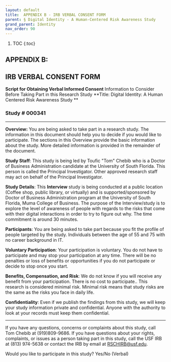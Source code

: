 ```yaml
---
layout: default
title:  APPENDIX B - IRB VERBAL CONSENT FORM 
parent: § Digital Identity - A Human-Centered Risk Awareness Study
grand_parent: Identity 
nav_order: 90 
---
```

<style>
.dont-break-out {
  /* These are technically the same, but use both */
  overflow-wrap: break-word;
  word-wrap: break-word;

  -ms-word-break: break-all;
  /* This is the dangerous one in WebKit, as it breaks things wherever */
  word-break: break-all;
  /* Instead use this non-standard one: */
  word-break: break-word;
}
</style>

<div class="dont-break-out" markdown="1">

1. TOC
{:toc}

## APPENDIX B:

## IRB VERBAL CONSENT FORM

**Script for Obtaining Verbal Informed Consent** Information to Consider Before Taking Part in this Research Study **Title: Digital Identity: A Human Centered Risk Awareness Study **

### Study # 000341

***

**Overview:** You are being asked to take part in a research study. The information in this document should help you to decide if you would like to participate. The sections in this Overview provide the basic information about the study. More detailed information is provided in the remainder of the document.

**Study Staff**: This study is being led by Toufic "Tom" Chebib who is a Doctor of Business Administration candidate at the University of South Florida. This person is called the Principal Investigator. Other approved research staff may act on behalf of the Principal Investigator.

**Study Details**: This **Interview** study is being conducted at a public location (Coffee shop, public library, or virtually) and is supported/sponsored by Doctor of Business Administration program at the University of South Florida, Muma College of Business. The purpose of the Interview/study is to explore the level of awareness of people with regards to the risks that come with their digital interactions in order to try to figure out why. The time commitment is around 30 minutes.

**Participants**: You are being asked to take part because you fit the profile of people targeted by the study. Individuals between the age of 55 and 75 with no career background in IT.

**Voluntary Participation**: Your participation is voluntary. You do not have to participate and may stop your participation at any time. There will be no penalties or loss of benefits or opportunities if you do not participate or decide to stop once you start.

**Benefits, Compensation, and Risk**: We do not know if you will receive any benefit from your participation. There is no cost to participate.. This research is considered minimal risk. Minimal risk means that study risks are the same as the risks you face in daily life.

**Confidentiality**: Even if we publish the findings from this study, we will keep your study information private and confidential. Anyone with the authority to look at your records must keep them confidential.

***

If you have any questions, concerns or complaints about this study, call Tom Chebib at (919)809-9686. If you have questions about your rights, complaints, or issues as a person taking part in this study, call the USF IRB at (813) 974-5638 or contact the IRB by email at RSCHIRB@usf.edu.

Would you like to participate in this study? Yes/No (Verbal)

</div>
